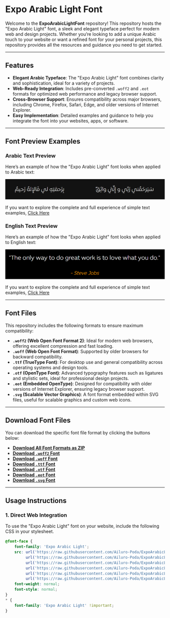 # Expo Arabic Light Font

Welcome to the **ExpoArabicLightFont** repository! This repository hosts the "Expo Arabic Light" font, a sleek and elegant typeface perfect for modern web and design projects. Whether you’re looking to add a unique Arabic touch to your website or want a refined font for your personal projects, this repository provides all the resources and guidance you need to get started.

---

## **Features**
- **Elegant Arabic Typeface**: The "Expo Arabic Light" font combines clarity and sophistication, ideal for a variety of projects.
- **Web-Ready Integration**: Includes pre-converted `.woff2` and `.eot` formats for optimized web performance and legacy browser support.
- **Cross-Browser Support**: Ensures compatibility across major browsers, including Chrome, Firefox, Safari, Edge, and older versions of Internet Explorer.
- **Easy Implementation**: Detailed examples and guidance to help you integrate the font into your websites, apps, or software.

---

## **Font Preview Examples**

### **Arabic Text Preview**
Here’s an example of how the "Expo Arabic Light" font looks when applied to Arabic text:

![Arabic Text](https://raw.githubusercontent.com/Ailuro-Poda/ExpoArabicLightFont/main/arabic-preview.png)

If you want to explore the complete and full experience of simple text examples, [Click Here](https://bit.ly/49pro2K)

### **English Text Preview**
Here’s an example of how the "Expo Arabic Light" font looks when applied to English text:

![English Text](https://raw.githubusercontent.com/Ailuro-Poda/ExpoArabicLightFont/main/english-preview.png)

If you want to explore the complete and full experience of simple text examples, [Click Here](https://bit.ly/41mPfyc)

---

## **Font Files**
This repository includes the following formats to ensure maximum compatibility:
- **`.woff2` (Web Open Font Format 2)**: Ideal for modern web browsers, offering excellent compression and fast loading.
- **`.woff` (Web Open Font Format)**: Supported by older browsers for backward compatibility.
- **`.ttf` (TrueType Font)**: For desktop use and general compatibility across operating systems and design tools.
- **`.otf` (OpenType Font)**: Advanced typography features such as ligatures and stylistic sets, ideal for professional design projects.
- **`.eot` (Embedded OpenType)**: Designed for compatibility with older versions of Internet Explorer, ensuring legacy browser support.
- **`.svg` (Scalable Vector Graphics)**: A font format embedded within SVG files, useful for scalable graphics and custom web icons.

---

## **Download Font Files**

You can download the specific font file format by clicking the buttons below:

- **[Download All Font Formats as ZIP](https://github.com/Ailuro-Poda/ExpoArabicLightFont/raw/main/ExpoArabicLight.zip)**
- **[Download `.woff2` Font](https://raw.githubusercontent.com/Ailuro-Poda/ExpoArabicLightFont/main/ExpoArabicLight.woff2)**  
- **[Download `.woff` Font](https://raw.githubusercontent.com/Ailuro-Poda/ExpoArabicLightFont/main/ExpoArabicLight.woff)**  
- **[Download `.ttf` Font](https://raw.githubusercontent.com/Ailuro-Poda/ExpoArabicLightFont/main/ExpoArabicLight.ttf)**  
- **[Download `.otf` Font](https://raw.githubusercontent.com/Ailuro-Poda/ExpoArabicLightFont/main/ExpoArabicLight.otf)**  
- **[Download `.eot` Font](https://raw.githubusercontent.com/Ailuro-Poda/ExpoArabicLightFont/main/ExpoArabicLight.eot)**  
- **[Download `.svg` Font](https://raw.githubusercontent.com/Ailuro-Poda/ExpoArabicLightFont/main/ExpoArabicLight.svg)**  

---

## **Usage Instructions**

### **1. Direct Web Integration**
To use the "Expo Arabic Light" font on your website, include the following CSS in your stylesheet.

```css
@font-face {
    font-family: 'Expo Arabic Light';
    src: url('https://raw.githubusercontent.com/Ailuro-Poda/ExpoArabicLightFont/main/ExpoArabicLight.woff2') format('woff2'),
         url('https://raw.githubusercontent.com/Ailuro-Poda/ExpoArabicLightFont/main/ExpoArabicLight.woff') format('woff'),
         url('https://raw.githubusercontent.com/Ailuro-Poda/ExpoArabicLightFont/main/ExpoArabicLight.ttf') format('truetype'),
         url('https://raw.githubusercontent.com/Ailuro-Poda/ExpoArabicLightFont/main/ExpoArabicLight.otf') format('opentype'),
         url('https://raw.githubusercontent.com/Ailuro-Poda/ExpoArabicLightFont/main/ExpoArabicLight.eot') format('embedded-opentype'),
         url('https://raw.githubusercontent.com/Ailuro-Poda/ExpoArabicLightFont/main/ExpoArabicLight.svg#ExpoArabicLight') format('svg');
    font-weight: normal;
    font-style: normal;
}
* {
    font-family: 'Expo Arabic Light' !important;
}
```
